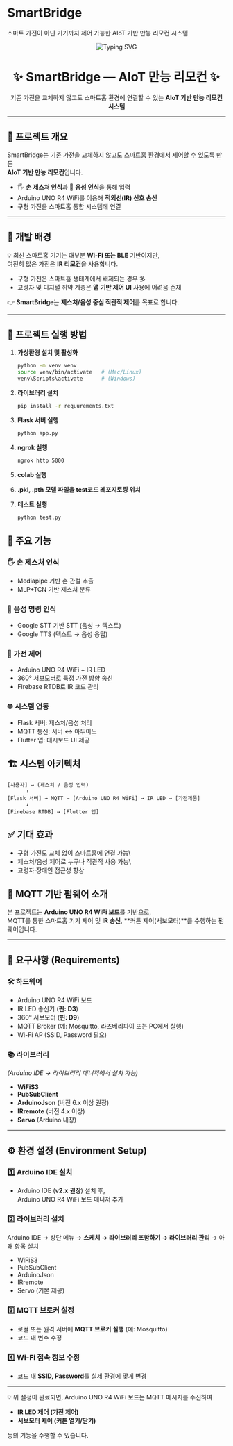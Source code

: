 # SmartBridge
스마트 가전이 아닌 기기까지 제어 가능한 AIoT 기반 만능 리모컨 시스템

<!-- 헤더: 움직이는 타이핑 배너 -->
<p align="center">
  <img src="https://readme-typing-svg.demolab.com?font=Fira+Code&size=28&pause=1000&center=true&vCenter=true&width=750&lines=Hi%2C+I'm+SmartBridge!;AIoT+Universal+Remote+Control;Gesture+%26+Voice+Controlled;Always+learning+new+things" alt="Typing SVG" />
</p>

<!-- 제목 -->
<h1 align="center">✨ SmartBridge — AIoT 만능 리모컨 ✨</h1>

<p align="center">
  기존 가전을 교체하지 않고도 스마트홈 환경에 연결할 수 있는 <b>AIoT 기반 만능 리모컨 시스템</b>
</p>

---

## 📌 프로젝트 개요

SmartBridge는 기존 가전을 교체하지 않고도 스마트홈 환경에서 제어할 수 있도록 만든  
**AIoT 기반 만능 리모컨**입니다.  

- 🖐 **손 제스처 인식**과 🎤 **음성 인식**을 통해 입력  
- Arduino UNO R4 WiFi를 이용해 **적외선(IR) 신호 송신**  
- 구형 가전을 스마트홈 통합 시스템에 연결  

---

## 🎯 개발 배경

💡 최신 스마트홈 기기는 대부분 **Wi-Fi 또는 BLE** 기반이지만,  
여전히 많은 가전은 **IR 리모컨**을 사용합니다.  

- 구형 가전은 스마트홈 생태계에서 배제되는 경우 多  
- 고령자 및 디지털 취약 계층은 **앱 기반 제어 UI** 사용에 어려움 존재  

👉 **SmartBridge**는 **제스처/음성 중심 직관적 제어**를 목표로 합니다.

---

## 🚀 프로젝트 실행 방법

1. **가상환경 설치 및 활성화**
   ```bash
   python -m venv venv
   source venv/bin/activate   # (Mac/Linux)
   venv\Scripts\activate      # (Windows)

2. **라이브러리 설치**
   ```bash
   pip install -r requurements.txt


3. **Flask 서버 실행**
   ```bash
   python app.py

4. **ngrok 실행**
   ```bash
   ngrok http 5000

5. **colab 실행**

6. **.pkl, .pth 모델 파일을 test코드 레포지토링 위치**

7. **테스트 실행**
   ```bash
   python test.py

## 🔑 주요 기능

### 🖐 손 제스처 인식
- Mediapipe 기반 손 관절 추출  
- MLP+TCN 기반 제스처 분류  

### 🎤 음성 명령 인식
- Google STT 기반 STT (음성 → 텍스트)  
- Google TTS (텍스트 → 음성 응답)  

### 📡 가전 제어
- Arduino UNO R4 WiFi + IR LED  
- 360° 서보모터로 특정 가전 방향 송신  
- Firebase RTDB로 IR 코드 관리  

### 🌐 시스템 연동
- Flask 서버: 제스처/음성 처리  
- MQTT 통신: 서버 ↔ 아두이노  
- Flutter 앱: 대시보드 UI 제공  

## 🏗️ 시스템 아키텍처

    [사용자] → (제스처 / 음성 입력)
          ↓
    [Flask 서버] → MQTT → [Arduino UNO R4 WiFi] → IR LED → [가전제품]
          ↓
    [Firebase RTDB] ↔ [Flutter 앱]

## ✅ 기대 효과

-   구형 가전도 교체 없이 스마트홈에 연결 가능\
-   제스처/음성 제어로 누구나 직관적 사용 가능\
-   고령자·장애인 접근성 향상


## 📡 MQTT 기반 펌웨어 소개

본 프로젝트는 **Arduino UNO R4 WiFi 보드**를 기반으로,  
MQTT를 통한 스마트홈 기기 제어 및 **IR 송신**, **커튼 제어(서보모터)**를 수행하는 펌웨어입니다.  

---

## 📌 요구사항 (Requirements)

### 🛠️ 하드웨어
- Arduino UNO R4 WiFi 보드  
- IR LED 송신기 (**핀: D3**)  
- 360° 서보모터 (**핀: D9**)  
- MQTT Broker (예: Mosquitto, 라즈베리파이 또는 PC에서 실행)  
- Wi-Fi AP (SSID, Password 필요)  

### 📚 라이브러리  
*(Arduino IDE → 라이브러리 매니저에서 설치 가능)*  
- **WiFiS3**  
- **PubSubClient**  
- **ArduinoJson** (버전 6.x 이상 권장)  
- **IRremote** (버전 4.x 이상)  
- **Servo** (Arduino 내장)  

---

## ⚙️ 환경 설정 (Environment Setup)

### 1️⃣ Arduino IDE 설치
- Arduino IDE (**v2.x 권장**) 설치 후,  
  Arduino UNO R4 WiFi 보드 매니저 추가  

### 2️⃣ 라이브러리 설치
Arduino IDE → 상단 메뉴 → **스케치 → 라이브러리 포함하기 → 라이브러리 관리** → 아래 항목 설치
- WiFiS3  
- PubSubClient  
- ArduinoJson  
- IRremote  
- Servo (기본 제공)  

### 3️⃣ MQTT 브로커 설정
- 로컬 또는 원격 서버에 **MQTT 브로커 실행** (예: Mosquitto)  
- 코드 내 변수 수정  

### 4️⃣ Wi-Fi 접속 정보 수정
- 코드 내 **SSID, Password**를 실제 환경에 맞게 변경  

---

💡 위 설정이 완료되면, Arduino UNO R4 WiFi 보드는 MQTT 메시지를 수신하여  
- **IR LED 제어 (가전 제어)**  
- **서보모터 제어 (커튼 열기/닫기)**  

등의 기능을 수행할 수 있습니다.  

